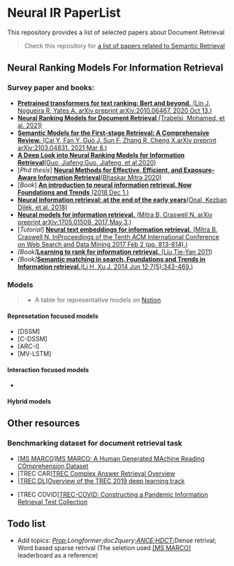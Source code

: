 # Neural IR PaperList

This repository provides a list of selected papers about Document Retrieval

> Check this repository for [a list of papers related to Semantic Retrieval](https://github.com/caiyinqiong/Semantic-Retrieval-Models)

## Neural Ranking Models For Information Retrieval

### Survey paper and books:

* [**Pretrained transformers for text ranking: Bert and beyond.** (Lin J, Nogueira R, Yates A. arXiv preprint arXiv:2010.06467. 2020 Oct 13.)](https://arxiv.org/abs/2010.06467)
* [**Neural Ranking Models for Document Retrieval** (Trabelsi, Mohamed, et al. 2021)](https://arxiv.org/abs/2102.11903)
* [**Semantic Models for the First-stage Retrieval: A Comprehensive Review.** (Cai Y, Fan Y, Guo J, Sun F, Zhang R, Cheng X.arXiv preprint arXiv:2103.04831. 2021 Mar 8.)](https://arxiv.org/abs/2103.04831.pdf)
* [**A Deep Look into Neural Ranking Models for Information Retrieval**(Guo, Jiafeng,Guo, Jiafeng, et al.2020)](https://arxiv.org/abs/1903.06902)
* [*Phd thesis*] [**Neural Methods for Effective, Efficient, and Exposure-Aware Information Retrieval**(Bhaskar Mitra 2020)](https://arxiv.org/abs/2012.11685)
* [*Book*] [**An introduction to neural information retrieval. Now Foundations and Trends** (2018 Dec 1.)](https://www.microsoft.com/en-us/research/uploads/prod/2017/06/fntir2018-neuralir-mitra.pdf)
* [**Neural information retrieval: at the end of the early years**(Onal, Kezban Dilek, et al. 2018)](https://link.springer.com/content/pdf/10.1007/s10791-017-9321-y.pdf)
* [ **Neural models for information retrieval.** (Mitra B, Craswell N. arXiv preprint arXiv:1705.01509. 2017 May 3.)](https://arxiv.org/abs/1705.01509)
* [*Tutorial*] [ **Neural text embeddings for information retrieval.** (Mitra B, Craswell N. InProceedings of the Tenth ACM International Conference on Web Search and Data Mining 2017 Feb 2 (pp. 813-814).)](Papers\neuirtutorial-wsdm2017-170206010405.pdf)
* *[Book]*[**Learning to rank for information retrieval.** (Liu,Tie-Yan 2011)](https://dl.acm.org/doi/abs/10.1561/1500000016)
* *[Book]*[**Semantic matching in search. Foundations and Trends in Information retrieval.**(Li H, Xu J. 2014 Jun 12;7(5):343-469.)](https://dl.acm.org/doi/abs/10.1561/1500000035)

### Models

> * A table for representative models on [Notion](https://www.notion.so/wasdcom/182d7120624847c1af58c254f44caccb?v=d5cb41954b6b4bd2af3199c8d3602271)

#### Represetation focused models

- \[DSSM\]
- \[C-DSSM\]
- \[ARC-I\]
- \[MV-LSTM\]

#### Interaction focused models
- 

#### Hybrid models

## Other resources

### Benchmarking dataset for document retrieval task

* [\[MS MARCO\]](https://microsoft.github.io/msmarco/)[MS MARCO: A Human Generated MAchine Reading COmprehension Dataset](https://arxiv.org/pdf/1611.09268.pdf)
* \[TREC CAR\][TREC Complex Answer Retrieval Overview](https://trec.nist.gov/pubs/trec26/papers/Overview-CAR.pdf)
* [\[TREC DL\]](https://trec.nist.gov/)[Overview of the TREC 2019 deep learning track](https://arxiv.org/pdf/2003.07820.pdf)

- \[TREC COVID\][TREC-COVID: Constructing a Pandemic Information Retrieval Test Collection](https://dl.acm.org/doi/pdf/10.1145/3451964.3451965)

## Todo list

* Add topics: *[Prop](https://arxiv.org/abs/2010.10137)*;*Longformer*;*doc2query*;*[ANCE](https://github.com/microsoft/ANCE)*;*[HDCT](https://github.com/AdeDZY/DeepCT)*;Dense retrival; Word based sparse retrival (The seletion used [\[MS MARCO\]](https://microsoft.github.io/msmarco/) leaderboard as a reference)

